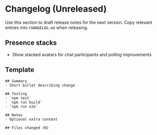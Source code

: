 # Changelog (Unreleased)

Use this section to draft release notes for the next version. Copy relevant entries into `CHANGELOG.md` when releasing.

## Presence stacks

- Show stacked avatars for chat participants and polling improvements

## Template

```
## Summary
- Short bullet describing change

## Testing
- `npm test`
- `npm run build`
- `npm run e2e`

## Notes
- Optional extra context

## Files changed (N)
```
